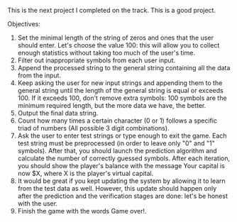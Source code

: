 This is the next project I completed on the track. This is a good project.

Objectives:
1. Set the minimal length of the string of zeros and ones that the user should enter. Let's choose the value 100: this will allow you to collect enough statistics without taking too much of the user's time.
2. Filter out inappropriate symbols from each user input.
3. Append the processed string to the general string containing all the data from the input.
4. Keep asking the user for new input strings and appending them to the general string until the length of the general string is equal or exceeds 100. If it exceeds 100, don't remove extra symbols: 100 symbols are the minimum required length, but the more data we have, the better.
5. Output the final data string.
6. Count how many times a certain character (0 or 1) follows a specific triad of numbers (All possible 3 digit combinations).
7. Ask the user to enter test strings or type enough to exit the game. Each test string must be preprocessed (in order to leave only "0" and "1" symbols). After that, you should launch the prediction algorithm and calculate the number of correctly guessed symbols. After each iteration, you should show the player's balance with the message Your capital is now $X, where X is the player's virtual capital.
8. It would be great if you kept updating the system by allowing it to learn from the test data as well. However, this update should happen only after the prediction and the verification stages are done: let's be honest with the user.
9. Finish the game with the words Game over!.